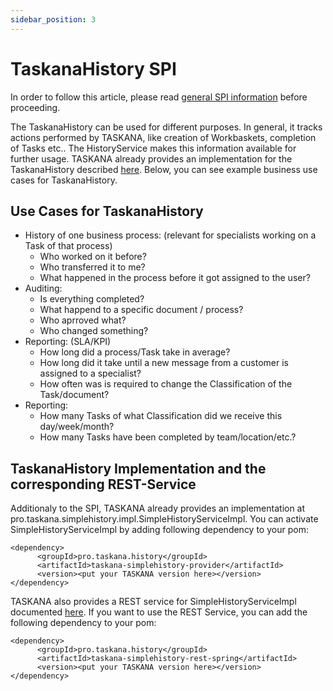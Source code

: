 ```yaml
---
sidebar_position: 3
---
```


# TaskanaHistory SPI

In order to follow this article, please read [general SPI information](howToUseServiceProviderInterfaces.md) before proceeding.

The TaskanaHistory can be used for different purposes. In general, it tracks actions performed by TASKANA, like creation of Workbaskets, completion of Tasks etc.. The HistoryService makes this information available for further usage. TASKANA already provides an implementation for the TaskanaHistory described [here](#taskanahistory-implementation-and-the-corresponding-rest-service). Below, you can see example business use cases for TaskanaHistory.
## Use Cases for TaskanaHistory
- History of one business process: (relevant for specialists working on a Task of that process)
    - Who worked on it before?
    - Who transferred it to me?
    - What happened in the process before it got assigned to the user?
- Auditing:
    - Is everything completed?
    - What happend to a specific document / process?
    - Who aprroved what?
   -  Who changed something?
- Reporting: (SLA/KPI)
    - How long did a process/Task take in average?
    - How long did it take until a new message from a customer is assigned to a specialist?
    - How often was is required to change the Classification of the Task/document?
- Reporting:
    - How many Tasks of what Classification did we receive this day/week/month?
    - How many Tasks have been completed by team/location/etc.?


## TaskanaHistory Implementation and the corresponding REST-Service

Additionaly to the SPI, TASKANA already provides an implementation at pro.taskana.simplehistory.impl.SimpleHistoryServiceImpl. 
You can activate SimpleHistoryServiceImpl by adding following dependency to your pom:

```
<dependency>
      <groupId>pro.taskana.history</groupId>
      <artifactId>taskana-simplehistory-provider</artifactId>
      <version><put your TASKANA version here></version>
</dependency>
```
TASKANA also provides a REST service for SimpleHistoryServiceImpl documented [here](https://taskana.azurewebsites.net/taskana/docs/rest/simplehistory-rest-api.html). If you want to use the REST Service, you can add the following dependency to your pom:
```
<dependency>
      <groupId>pro.taskana.history</groupId>
      <artifactId>taskana-simplehistory-rest-spring</artifactId>
      <version><put your TASKANA version here></version>
</dependency>
```

